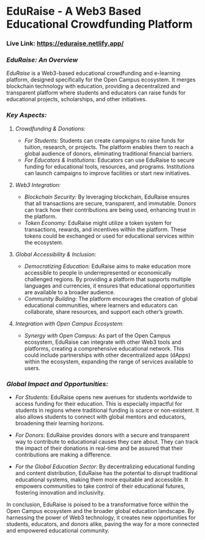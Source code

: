 # EduRaise - A Web3 Based Educational Crowdfunding Platform

### Live Link: https://eduraise.netlify.app/

### *EduRaise: An Overview*

*EduRaise* is a Web3-based educational crowdfunding and e-learning platform, designed specifically for the Open Campus ecosystem. It merges blockchain technology with education, providing a decentralized and transparent platform where students and educators can raise funds for educational projects, scholarships, and other initiatives.

### *Key Aspects:*

1. *Crowdfunding & Donations:*
   - *For Students:* Students can create campaigns to raise funds for tuition, research, or projects. The platform enables them to reach a global audience of donors, eliminating traditional financial barriers.
   - *For Educators & Institutions:* Educators can use EduRaise to secure funding for educational tools, resources, and programs. Institutions can launch campaigns to improve facilities or start new initiatives.

2. *Web3 Integration:*
   - *Blockchain Security:* By leveraging blockchain, EduRaise ensures that all transactions are secure, transparent, and immutable. Donors can track how their contributions are being used, enhancing trust in the platform.
   - *Token Economy:* EduRaise might utilize a token system for transactions, rewards, and incentives within the platform. These tokens could be exchanged or used for educational services within the ecosystem.

3. *Global Accessibility & Inclusion:*
   - *Democratizing Education:* EduRaise aims to make education more accessible to people in underrepresented or economically challenged regions. By providing a platform that supports multiple languages and currencies, it ensures that educational opportunities are available to a broader audience.
   - *Community Building:* The platform encourages the creation of global educational communities, where learners and educators can collaborate, share resources, and support each other’s growth.

4. *Integration with Open Campus Ecosystem:*
   - *Synergy with Open Campus:* As part of the Open Campus ecosystem, EduRaise can integrate with other Web3 tools and platforms, creating a comprehensive educational network. This could include partnerships with other decentralized apps (dApps) within the ecosystem, expanding the range of services available to users.

### *Global Impact and Opportunities:*

- *For Students:* EduRaise opens new avenues for students worldwide to access funding for their education. This is especially impactful for students in regions where traditional funding is scarce or non-existent. It also allows students to connect with global mentors and educators, broadening their learning horizons.

- *For Donors:* EduRaise provides donors with a secure and transparent way to contribute to educational causes they care about. They can track the impact of their donations in real-time and be assured that their contributions are making a difference.

- *For the Global Education Sector:* By decentralizing educational funding and content distribution, EduRaise has the potential to disrupt traditional educational systems, making them more equitable and accessible. It empowers communities to take control of their educational futures, fostering innovation and inclusivity.

In conclusion, EduRaise is poised to be a transformative force within the Open Campus ecosystem and the broader global education landscape. By harnessing the power of Web3 technology, it creates new opportunities for students, educators, and donors alike, paving the way for a more connected and empowered educational community.
